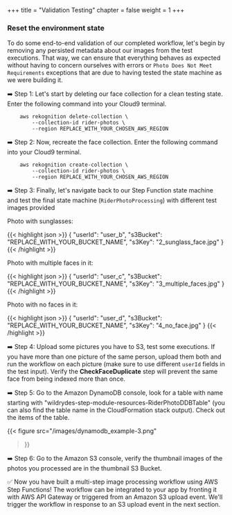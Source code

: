 +++
title = "Validation Testing"
chapter = false
weight = 1
+++


### Reset the environment state

To do some end-to-end validation of our completed workflow, let's begin by removing any persisted metadata about our images from the test executions. That way, we can ensure that everything behaves as expected without having to concern ourselves with errors or `Photo Does Not Meet Requirements` exceptions that are due to having tested the state machine as we were building it.

➡️ Step 1: Let's start by deleting our face collection for a clean testing state. Enter the following command into your Cloud9 terminal.

		aws rekognition delete-collection \
			--collection-id rider-photos \
			--region REPLACE_WITH_YOUR_CHOSEN_AWS_REGION

➡️ Step 2: Now, recreate the face collection. Enter the following command into your Cloud9 terminal.

		aws rekognition create-collection \
			--collection-id rider-photos \
			--region REPLACE_WITH_YOUR_CHOSEN_AWS_REGION


➡️ Step 3: Finally, let's navigate back to our Step Function state machine and test the final state machine (`RiderPhotoProcessing`) with different test images provided

Photo with sunglasses:

{{< highlight json >}}
{
	"userId": "user_b",
	"s3Bucket": "REPLACE_WITH_YOUR_BUCKET_NAME",
	"s3Key": "2_sunglass_face.jpg"
}	{{< /highlight >}}

Photo with multiple faces in it:

{{< highlight json >}}
{
	"userId": "user_c",
	"s3Bucket": "REPLACE_WITH_YOUR_BUCKET_NAME",
	"s3Key": "3_multiple_faces.jpg"
}	{{< /highlight >}}

Photo with no faces in it:

{{< highlight json >}}
{
	"userId": "user_d",
	"s3Bucket": "REPLACE_WITH_YOUR_BUCKET_NAME",
	"s3Key": "4_no_face.jpg"
}	{{< /highlight >}}

➡️ Step 4: Upload some pictures you have to S3, test some executions. If you have more than one picture of the same person, upload them both and run the workflow on each picture (make sure to use different `userId` fields in the test input). Verify the **CheckFaceDuplicate** step will prevent the same face from being indexed more than once.

➡️ Step 5: Go to the Amazon DynamoDB console, look for a table with name starting with "wildrydes-step-module-resources-RiderPhotoDDBTable" (you can also find the table name in the CloudFormation stack output). Check out the items of the table.

{{< figure
	src="/images/dynamodb_example-3.png"
>}}

➡️ Step 6: Go to the Amazon S3 console, verify the thumbnail images of the photos you processed are in the thumbnail S3 Bucket.

:white_check_mark: Now you have built a multi-step image processing workflow using AWS Step Functions! The workflow can be integrated to your app by fronting it with AWS API Gateway or triggered from an Amazon S3 upload event.  We'll trigger the workflow in response to an S3 upload event in the next section.
